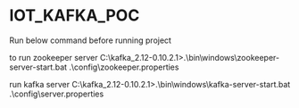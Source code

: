 # IOT_KAFKA_POC
Run below command before running project

to run zookeeper server
C:\kafka_2.12-0.10.2.1>.\bin\windows\zookeeper-server-start.bat .\config\zookeeper.properties

run kafka server
C:\kafka_2.12-0.10.2.1>.\bin\windows\kafka-server-start.bat .\config\server.properties
